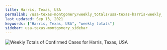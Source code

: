 ```yaml
---
title: Harris, Texas, USA
permalink: /usa-texas-montgomery/weekly_totals/usa-texas-harris-weekly_totals.html
last_updated: Sep 13, 2021
keywords: ["Harris, Texas, USA", "weekly totals"]
sidebar: usa-texas-montgomery_sidebar
---
```


![Weekly Totals of Confirmed Cases for Harris, Texas, USA](/covid_tracker/images/graphs/usa-texas-harris-weekly_totals_graph.png)
